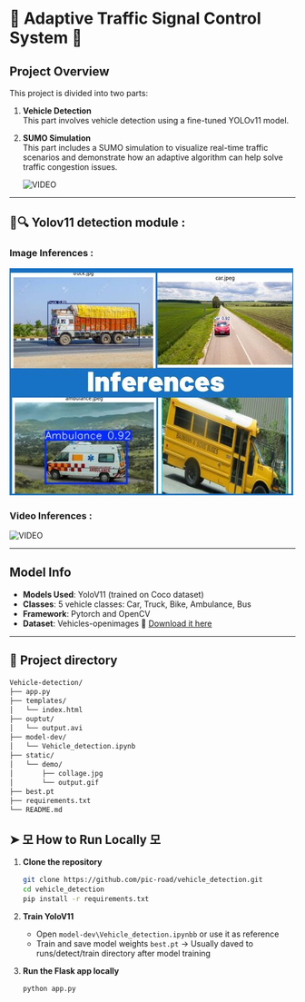 # 🚦 Adaptive Traffic Signal Control System 🚦

## Project Overview

This project is divided into two parts:

1. **Vehicle Detection**  
   This part involves vehicle detection using a fine-tuned YOLOv11 model.

2. **SUMO Simulation**  
   This part includes a SUMO simulation to visualize real-time traffic scenarios and demonstrate how an adaptive algorithm can help solve traffic congestion issues.
   
   
   ![VIDEO](End_Files/Adaptive-Traffic-Signal-Timer/Demo.gif)

---


## 🚙🔍 Yolov11 detection module : 

### Image Inferences : 

![IMAGE](End_Files/static/demo/collage.jpg)


### Video Inferences : 
![VIDEO](End_Files/static/demo/output.gif)

---



##  Model Info

- **Models Used**: YoloV11 (trained on Coco dataset)
- **Classes**: 5 vehicle classes: Car, Truck, Bike, Ambulance, Bus
- **Framework**: Pytorch and OpenCV
- **Dataset**:  Vehicles-openimages
  🔗 [Download it here](https://public.roboflow.com/object-detection/vehicles-openimages)

---


## 📁 Project directory

```
Vehicle-detection/
├── app.py
├── templates/
│   └── index.html
├── ouptut/
│   └── output.avi
├── model-dev/
│   └── Vehicle_detection.ipynb
├── static/
│   └── demo/
│       ├── collage.jpg
│       └── output.gif
├── best.pt
├── requirements.txt
└── README.md
```



## ➤ 모 How to Run Locally 모

1. **Clone the repository**  
   ```bash
   git clone https://github.com/pic-road/vehicle_detection.git
   cd vehicle_detection
   pip install -r requirements.txt
   ```

2. **Train YoloV11**  
   - Open `model-dev\Vehicle_detection.ipynbb` or use it as reference
   - Train and save model weights `best.pt` -> Usually daved to runs/detect/train directory after model training

3. **Run the Flask app locally**  
   ```bash
   python app.py
   ```
